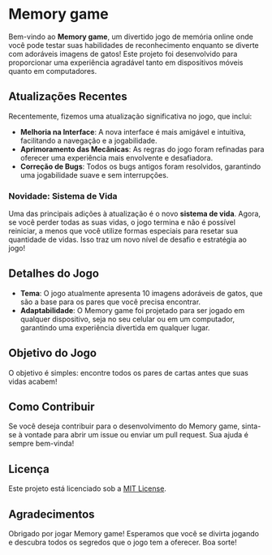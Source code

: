 # Memory game

Bem-vindo ao **Memory game**, um divertido jogo de memória online onde você pode testar suas habilidades de reconhecimento enquanto se diverte com adoráveis imagens de gatos! Este projeto foi desenvolvido para proporcionar uma experiência agradável tanto em dispositivos móveis quanto em computadores.

## Atualizações Recentes

Recentemente, fizemos uma atualização significativa no jogo, que inclui:

- **Melhoria na Interface**: A nova interface é mais amigável e intuitiva, facilitando a navegação e a jogabilidade.
- **Aprimoramento das Mecânicas**: As regras do jogo foram refinadas para oferecer uma experiência mais envolvente e desafiadora.
- **Correção de Bugs**: Todos os bugs antigos foram resolvidos, garantindo uma jogabilidade suave e sem interrupções.

### Novidade: Sistema de Vida

Uma das principais adições à atualização é o novo **sistema de vida**. Agora, se você perder todas as suas vidas, o jogo termina e não é possível reiniciar, a menos que você utilize formas especiais para resetar sua quantidade de vidas. Isso traz um novo nível de desafio e estratégia ao jogo!

## Detalhes do Jogo

- **Tema**: O jogo atualmente apresenta 10 imagens adoráveis de gatos, que são a base para os pares que você precisa encontrar.
- **Adaptabilidade**: O Memory game foi projetado para ser jogado em qualquer dispositivo, seja no seu celular ou em um computador, garantindo uma experiência divertida em qualquer lugar.

## Objetivo do Jogo

O objetivo é simples: encontre todos os pares de cartas antes que suas vidas acabem!


## Como Contribuir

Se você deseja contribuir para o desenvolvimento do Memory game, sinta-se à vontade para abrir um issue ou enviar um pull request. Sua ajuda é sempre bem-vinda!

## Licença

Este projeto está licenciado sob a [MIT License](LICENSE).

## Agradecimentos

Obrigado por jogar Memory game! Esperamos que você se divirta jogando e descubra todos os segredos que o jogo tem a oferecer. Boa sorte!

